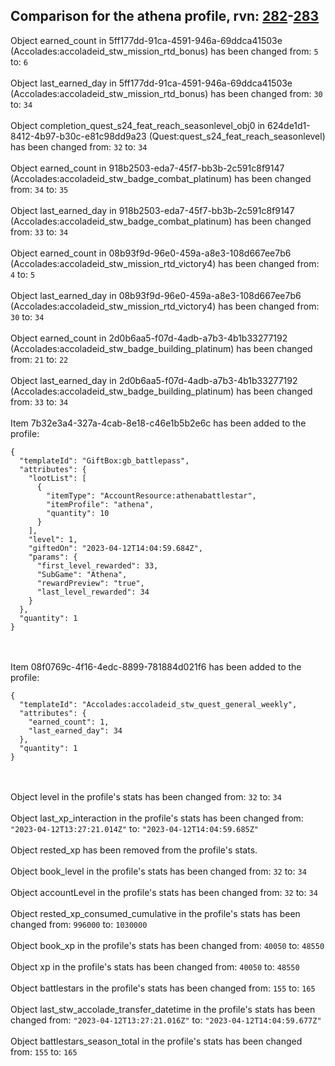 ## Comparison for the athena profile, rvn: [282](https://github.com/PRO100KatYT/FortniteProfileRevisions/tree/main/profiles/athena/282%20athena.json)-[283](https://github.com/PRO100KatYT/FortniteProfileRevisions/tree/main/profiles/athena/283%20athena.json)

Object earned_count in 5ff177dd-91ca-4591-946a-69ddca41503e (Accolades:accoladeid_stw_mission_rtd_bonus) has been changed from: `5` to: `6`
<br><br>
Object last_earned_day in 5ff177dd-91ca-4591-946a-69ddca41503e (Accolades:accoladeid_stw_mission_rtd_bonus) has been changed from: `30` to: `34`
<br><br>
Object completion_quest_s24_feat_reach_seasonlevel_obj0 in 624de1d1-8412-4b97-b30c-e81c98dd9a23 (Quest:quest_s24_feat_reach_seasonlevel) has been changed from: `32` to: `34`
<br><br>
Object earned_count in 918b2503-eda7-45f7-bb3b-2c591c8f9147 (Accolades:accoladeid_stw_badge_combat_platinum) has been changed from: `34` to: `35`
<br><br>
Object last_earned_day in 918b2503-eda7-45f7-bb3b-2c591c8f9147 (Accolades:accoladeid_stw_badge_combat_platinum) has been changed from: `33` to: `34`
<br><br>
Object earned_count in 08b93f9d-96e0-459a-a8e3-108d667ee7b6 (Accolades:accoladeid_stw_mission_rtd_victory4) has been changed from: `4` to: `5`
<br><br>
Object last_earned_day in 08b93f9d-96e0-459a-a8e3-108d667ee7b6 (Accolades:accoladeid_stw_mission_rtd_victory4) has been changed from: `30` to: `34`
<br><br>
Object earned_count in 2d0b6aa5-f07d-4adb-a7b3-4b1b33277192 (Accolades:accoladeid_stw_badge_building_platinum) has been changed from: `21` to: `22`
<br><br>
Object last_earned_day in 2d0b6aa5-f07d-4adb-a7b3-4b1b33277192 (Accolades:accoladeid_stw_badge_building_platinum) has been changed from: `33` to: `34`
<br><br>
Item 7b32e3a4-327a-4cab-8e18-c46e1b5b2e6c has been added to the profile:

```
{
  "templateId": "GiftBox:gb_battlepass",
  "attributes": {
    "lootList": [
      {
        "itemType": "AccountResource:athenabattlestar",
        "itemProfile": "athena",
        "quantity": 10
      }
    ],
    "level": 1,
    "giftedOn": "2023-04-12T14:04:59.684Z",
    "params": {
      "first_level_rewarded": 33,
      "SubGame": "Athena",
      "rewardPreview": "true",
      "last_level_rewarded": 34
    }
  },
  "quantity": 1
}
```

<br><br>
Item 08f0769c-4f16-4edc-8899-781884d021f6 has been added to the profile:

```
{
  "templateId": "Accolades:accoladeid_stw_quest_general_weekly",
  "attributes": {
    "earned_count": 1,
    "last_earned_day": 34
  },
  "quantity": 1
}
```

<br><br>
Object level in the profile's stats has been changed from: `32` to: `34`
<br><br>
Object last_xp_interaction in the profile's stats has been changed from: `"2023-04-12T13:27:21.014Z"` to: `"2023-04-12T14:04:59.685Z"`
<br><br>
Object rested_xp has been removed from the profile's stats.
<br><br>
Object book_level in the profile's stats has been changed from: `32` to: `34`
<br><br>
Object accountLevel in the profile's stats has been changed from: `32` to: `34`
<br><br>
Object rested_xp_consumed_cumulative in the profile's stats has been changed from: `996000` to: `1030000`
<br><br>
Object book_xp in the profile's stats has been changed from: `40050` to: `48550`
<br><br>
Object xp in the profile's stats has been changed from: `40050` to: `48550`
<br><br>
Object battlestars in the profile's stats has been changed from: `155` to: `165`
<br><br>
Object last_stw_accolade_transfer_datetime in the profile's stats has been changed from: `"2023-04-12T13:27:21.016Z"` to: `"2023-04-12T14:04:59.677Z"`
<br><br>
Object battlestars_season_total in the profile's stats has been changed from: `155` to: `165`
<br><br>
